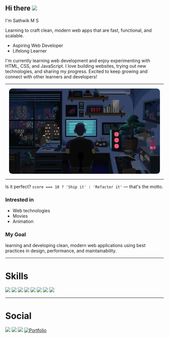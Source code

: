 ## Hi there  <img src="https://media.giphy.com/media/hvRJCLFzcasrR4ia7z/giphy.gif" width="30px">
I'm Sathwik M S
<p>Learning to craft clean, modern web apps that are fast, functional, and scalable.</p>
<ul>
    <li>Aspiring Web Developer</li>
    <li>Lifelong Learner</li>
</ul>
I'm currently learning web development and enjoy experimenting with HTML, CSS, and JavaScript. I love building websites, trying out new technologies, and sharing my progress.
Excited to keep growing and connect with other learners and developers!
<hr>

<center><img style="width:50vw; border-radius:10px;" src="./download.gif" alt="Sathwik/Gif"></center>

<hr>

Is it perfect? <code>score === 10 ? 'Ship it' : 'Refactor it'</code> — that's the motto.
### Intrested in
- Web technologies
- Movies
- Animation

### My Goal
learning and developing clean, modern web applications using best practices in design, performance, and maintainability.

<hr>

# Skills
<div>
<img src="https://img.shields.io/badge/HTML5-E34F26?style=for-the-badge&logo=html5&logoColor=white" />
<img src="https://img.shields.io/badge/CSS3-1572B6?style=for-the-badge&logo=css3&logoColor=white" />
<img src="https://img.shields.io/badge/JavaScript-323330?style=for-the-badge&logo=javascript&logoColor=F7DF1E" />
<!--<img src="https://img.shields.io/badge/React-20232A?style=for-the-badge&logo=react&logoColor=61DAFB" />
<img src="https://img.shields.io/badge/TypeScript-007ACC?style=for-the-badge&logo=typescript&logoColor=white" />-->
<img src="https://img.shields.io/badge/GIT-E44C30?style=for-the-badge&logo=git&logoColor=white" />
<img src="https://img.shields.io/badge/GitHub-100000?style=for-the-badge&logo=github&logoColor=white" />
<img src="https://img.shields.io/badge/C-00599C?style=for-the-badge&logo=c&logoColor=white" />
<img src="https://img.shields.io/badge/C%2B%2B-00599C?style=for-the-badge&logo=c%2B%2B&logoColor=white" />
<img src="https://img.shields.io/badge/Figma-F24E1E?style=for-the-badge&logo=figma&logoColor=white)" />
</div>

<hr>

# Social
<div>
    <a href="https://www.linkedin.com/in/sathwik-m-s-/"> <img src="https://img.shields.io/badge/LinkedIn-0077B5?style=for-the-badge&logo=linkedin&logoColor=white" target="_"></a>
    <a href="https://x.com/_sathvikms">  <img src="https://img.shields.io/badge/X-000000?style=for-the-badge&logo=x&logoColor=white" /></a>
    <a href="https://www.instagram.com/sathvvik_ms/"> <img src="https://img.shields.io/badge/Instagram-E4405F?style=for-the-badge&logo=instagram&logoColor=white" /></a>
    <a href="https://sathwikms.netlify.app/"><img src="https://img.shields.io/badge/website-000000?style=for-the-badge&logo=About.me&logoColor=white" alt="Portfolio"></a>
</div>


